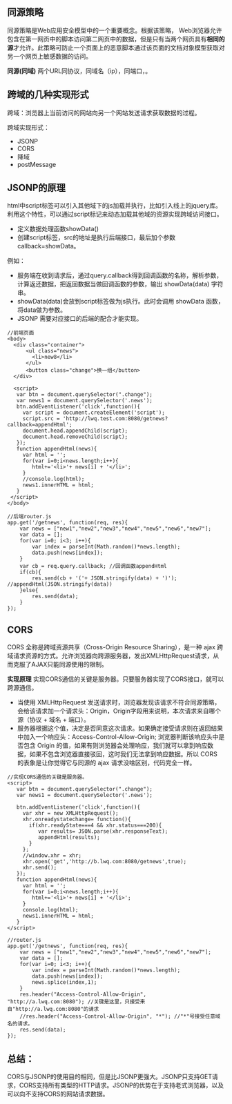 ## 同源策略
同源策略是Web应用安全模型中的一个重要概念。根据该策略， Web浏览器允许包含在第一网页中的脚本访问第二网页中的数据，但是只有当两个网页具有**相同的源**才允许。此策略可防止一个页面上的恶意脚本通过该页面的文档对象模型获取对另一个网页上敏感数据的访问。

**同源(同域)**
两个URL同协议，同域名（ip），同端口，。
## 跨域的几种实现形式
跨域：浏览器上当前访问的网站向另一个网站发送请求获取数据的过程。

跨域实现形式：
- JSONP
- CORS
- 降域
- postMessage
## JSONP的原理
html中script标签可以引入其他域下的js加载并执行，比如引入线上的jquery库。利用这个特性，可以通过script标记来动态加载其他域的资源实现跨域访问接口。
- 定义数据处理函数showData()
- 创建script标签，src的地址是执行后端接口，最后加个参数callback=showData。

例如：<script src="http://api.jirengu.com/weathe.phpr?callback=showData"></script>
- 服务端在收到请求后，通过query.callback得到回调函数的名称，解析参数，计算返还数据，把返回数据当做回调函数的参数，输出 showData(data) 字符串。
- showData(data)会放到script标签做为js执行。此时会调用 showData 函数，将data做为参数。
- JSONP 需要对应接口的后端的配合才能实现。
```
//前端页面
<body>
  <div class="container">
      <ul class="news">
        <li>new8</li>
      </ul>
      <button class="change">换一组</button>
  </div>
  
  <script>
   var btn = document.querySelector(".change");
   var news1 = document.querySelector('.news');
   btn.addEventListener('click',function(){
     var script = document.createElement('script');
     script.src = 'http://lwq.test.com:8080/getnews?callback=appendHtml';
     document.head.appendChild(script);
     document.head.removeChild(script);
   });
   function appendHtml(news){
     var html = '';
     for(var i=0;i<news.length;i++){
        html+='<li>'+ news[i] + '</li>';
     }
     //console.log(html);
     news1.innerHTML = html;
   }
 </script>
</body>

//后端router.js
app.get('/getnews', function(req, res){
	var news = ["new1","new2","new3","new4","new5","new6","new7"];
	var data = [];
	for(var i=0; i<3; i++){
		var index = parseInt(Math.random()*news.length);
		data.push(news[index]);
	}
	var cb = req.query.callback; //回调函数appendHtml
	if(cb){
		res.send(cb + '('+ JSON.stringify(data) + ')'); //appendHtml(JSON.stringify(data))
	}else{
		res.send(data);
	}
});
```
## CORS
CORS 全称是跨域资源共享（Cross-Origin Resource Sharing），是一种 ajax 跨域请求资源的方式。允许浏览器向跨源服务器，发出XMLHttpRequest请求，从而克服了AJAX只能同源使用的限制。

**实现原理**
实现CORS通信的关键是服务器。只要服务器实现了CORS接口，就可以跨源通信。
- 当使用 XMLHttpRequest 发送请求时，浏览器发现该请求不符合同源策略，会给该请求加一个请求头：Origin，Origin字段用来说明，本次请求来自哪个源（协议 + 域名 + 端口）。
- 服务器根据这个值，决定是否同意这次请求。如果确定接受请求则在返回结果中加入一个响应头：Access-Control-Allow-Origin; 浏览器判断该响应头中是否包含 Origin 的值，如果有则浏览器会处理响应，我们就可以拿到响应数据，如果不包含浏览器直接驳回，这时我们无法拿到响应数据。所以 CORS 的表象是让你觉得它与同源的 ajax 请求没啥区别，代码完全一样。

```
//实现CORS通信的关键是服务器。
<script>
   var btn = document.querySelector(".change");
   var news1 = document.querySelector('.news');
    
   btn.addEventListener('click',function(){
     var xhr = new XMLHttpRequest();
     xhr.onreadystatechange= function(){
       if(xhr.readyState===4 && xhr.status===200){
          var results= JSON.parse(xhr.responseText);
          appendHtml(results);
       }
     };
     //window.xhr = xhr;
     xhr.open('get','http://b.lwq.com:8080/getnews',true);
     xhr.send();
   });
   function appendHtml(news){
     var html = '';
     for(var i=0;i<news.length;i++){
        html+='<li>'+ news[i] + '</li>';
     }
     console.log(html);
     news1.innerHTML = html;
   }
</script>

//router.js
app.get('/getnews', function(req, res){
	var news = ["new1","new2","new3","new4","new5","new6","new7"];
	var data = [];
	for(var i=0; i<3; i++){
		var index = parseInt(Math.random()*news.length);
		data.push(news[index]);
		news.splice(index,1);
	}
	res.header("Access-Control-Allow-Origin", "http://a.lwq.com:8080"); //关键是这里，只接受来自"http://a.lwq.com:8080"的请求
	//res.header("Access-Control-Allow-Origin", "*"); //"*"号接受任意域名的请求。
	res.send(data);
});
```

## 总结：
CORS与JSONP的使用目的相同，但是比JSONP更强大。JSONP只支持GET请求，CORS支持所有类型的HTTP请求。JSONP的优势在于支持老式浏览器，以及可以向不支持CORS的网站请求数据。
